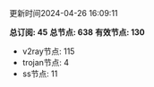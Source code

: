 更新时间2024-04-26 16:09:11

**总订阅: 45**
**总节点: 638**
**有效节点: 130**
- v2ray节点: 115
- trojan节点: 4
- ss节点: 11
